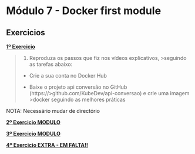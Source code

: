 # Módulo 7 - Docker first module

## Exercicios

**[1º Exercicio](../03-images-Dockerfile/api-conversão)**

>1. Reproduza os passos que fiz nos vídeos explicativos, >seguindo as tarefas abaixo:
>
>- Crie a sua conta no Docker Hub
>
>- Baixe o projeto api conversão no GitHub (https://>github.com/KubeDev/api-conversao) e crie uma imagem >docker seguindo as melhores práticas

NOTA: Necessário mudar de directório

**[2º Exercicio MODULO](./02-ubuntu-curl-kubectl-vim-image)**

**[3º Exercicio MODULO](./03.1-angular-template-application-image-multistage/angular-template-application-image-multistage)**

**[4º Exercicio EXTRA - EM FALTA!!](./03-angular-application-image-multistage)**

